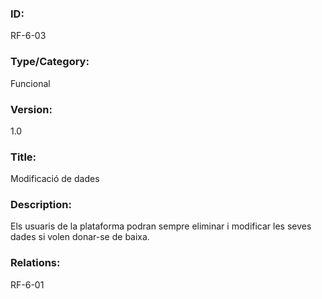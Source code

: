 
### ID:
RF-6-03

### Type/Category:
Funcional

### Version:
1.0

### Title:
Modificació de dades 

### Description:
Els usuaris de la plataforma podran sempre eliminar i modificar les seves dades si
volen donar-se de baixa.

### Relations:
RF-6-01


